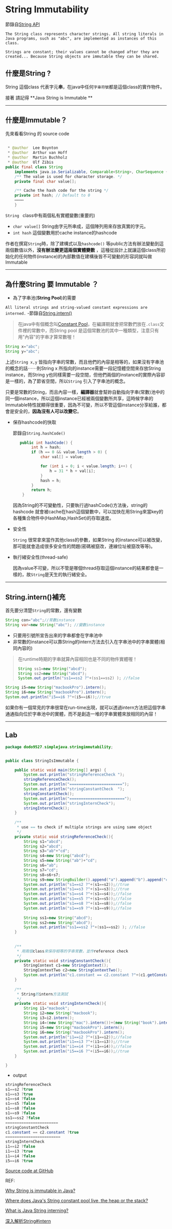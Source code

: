 # String Immutability 

節錄自[String API](https://docs.oracle.com/javase/7/docs/api/java/lang/String.html)

```wiki
The String class represents character strings. All string literals in Java programs, such as "abc", are implemented as instances of this class.

Strings are constant; their values cannot be changed after they are created... Because String objects are immutable they can be shared. 
```

## 什麼是String ?

String 這個class 代表字元**串**，在java中任何`字串符號`都是這個class的實作物件。

接著 請記得 **Java  String is Immutable ** 

---

## 什麼是Immutable？

先來看看String 的 source code

```java
 
 * @author  Lee Boynton
 * @author  Arthur van Hoff
 * @author  Martin Buchholz
 * @author  Ulf Zibis
public final class String
    implements java.io.Serializable, Comparable<String>, CharSequence {
    /** The value is used for character storage. */
    private final char value[];

    /** Cache the hash code for the string */
    private int hash; // Default to 0
    ⋯⋯⋯⋯
    }
```

`String ` class中有兩個私有實體變數(重要的)

- `char value[]`  String由字元所串成，這個陣列用來存放真實的字元。
- `int hash` 這個變數用於cache instance的hashcode 

作者在撰寫`String`時，除了建構式以及`hashcode()` 等public方法有辦法變動到這兩個數值以外，**沒有辦法變更這兩個實體變數** ，這種從設計上就讓這個class所初始化的任何物件(instance)的內部數值在建構後皆不可變動的形容詞就叫做 Immutable

---

## 為什麼String 要 Immutable ？

- 為了字串池(**String Pool**)的需要 

`All literal strings and string-valued constant expressions are interned.` -節錄自[String.intern()](https://docs.oracle.com/javase/7/docs/api/java/lang/String.html#intern()) 

> 在java中有個概念叫[Constant Pool](http://blog.51cto.com/chenying/120900)，在編譯期就會把常數們放在`.class`文件裡的常數中，而String pool 是這個常數池的其中一種類型，注意只有用"內容"的字串才算常數喔！

~~~java
String x="abc";
String y="abc";
~~~

上述`String x,y` 皆指向字串的常數，而且他們的內容是相等的，如果沒有字串池的概念的話⋯⋯則String x 所指向的instance需要一段記憶體空間來存放String instance，而String y也同樣需要一段空間，但他們兩個的instance的實際內容卻是一樣的，為了節省空間，所以`String` 引入了字串池的概念。

只要是常數的String，而且內容一樣，**編譯器**就會幫妳自動指向字串(常數)池中的同一個instance，所以這個instance已經被兩個變數所共享，這時候字串的Immutable特性就顯得很重要，因為不可變，所以不管這個instance分享給誰，都會是安全的，**因為沒有人可以改變它**。



- 保存hashcode的快取 

  節錄自`String.hashCode()`

  ```java
     public int hashCode() {
          int h = hash;
          if (h == 0 && value.length > 0) {
              char val[] = value;
  
              for (int i = 0; i < value.length; i++) {
                  h = 31 * h + val[i];
              }
              hash = h;
          }
          return h;
      }
  ```

  

  因為String的不可變動性，只要執行過hashCode()方法後，string的hashcode 就會被cache在hash這個變數中，可以加快在用String來當key的各種集合物件中(HashMap,HashSet)的存取速度。

  

- 安全性

  `String` 很常拿來當作其他class的參數，如果String 的instance可以被改變，那可能就會造成很多安全性的問題(密碼被竄改，連線位址被竄改等等)。

- 執行緒安全性(thread-safe)

  因為value不可變，所以不管是哪個thread存取這個instance的結果都會是一樣的，故`String`是天生的執行緒安全。

---

## String.intern()補充

首先要分清楚`String`的常數，還有變數

```java
String con="abc";//常數instance
String var=new String("abc"); //變數instance
```

- 只要用引號所宣告出來的字串都會在字串池中
- 非常數的instance可以靠String的intern方法去引入在字串池中的字串實體(相同內容的)

> 在runtime時期的字串就算內容相同也是不同的物件實體喔！
>
> ```java
> String ss1=new String("abcd");
> String ss2=new String("abcd");
> System.out.println("ss1==ss2 ?"+(ss1==ss2) ); //false
> ```
>
> 

```java 
String i5=new String("macbookPro").intern();
String i6=new String("macbookPro").intern();
System.out.println("i5==i6 ?"+(i5==i6));//true
```

如果你有一個常見的字串很常在run-time出現，就可以透過intern方法把這個字串通通指向位於字串池中的實體，而不是創造一堆的字串實體來放相同的內容！



---

## Lab

```java
package dodo9527.simplejava.stringimmutability;


public class StringIsImmutable {

	public static void main(String[] args) {
		System.out.println("stringReferenceCheck ");
		stringReferenceCheck();
		System.out.println("=======================");
		System.out.println("stringConstantCheck  ");
		stringConstantCheck();
		System.out.println("========================");
		System.out.println("stringInternCheck");
		stringInternCheck();
	}
	
	/**
	 * use == to check if multiple strings are using same object 
	 */
	private static void stringReferenceCheck(){
		String s1="abcd";
		String s2="abcd";
		String s3="ab"+"cd";
		String s4=new String("abcd");
		String s5=new String("ab")+"cd";
		String s6="ab";
		String s7="cd";
		String s8=s6+s7;
		String s9=new StringBuilder().append("a").append("b").append("c").append("d").toString();
		System.out.println("s1==s2 ?"+(s1==s2));//true
		System.out.println("s1==s3 ?"+(s1==s3));//true
		System.out.println("s1==s4 ?"+(s1==s4));//false
		System.out.println("s1==s5 ?"+(s1==s5));//false
		System.out.println("s1==s8 ?"+(s1==s8));//false
		System.out.println("s1==s9 ?"+(s1==s9));//false
		
		String ss1=new String("abcd");
		String ss2=new String("abcd");
		System.out.println("ss1==ss2 ?"+(ss1==ss2) ); //false
	}
	
	
	/**
	 * 用兩個class來保存相等的字串常數，並作reference check
	 */
	private static void stringConstantCheck(){
		StringContext c1=new StringContext();
		StringContextTwo c2=new StringContextTwo();
		System.out.println("c1.constant == c2.constant ?"+(c1.getConstant()== c2.getConstant())); //true
	}
	
	/**
	 * String的intern方法測試
	 */
	private static void stringInternCheck(){
		String i1="macbook";
		String i2=new String("macbook");
		String i3=i2.intern();
		String i4=(new String("mac").intern())+(new String("book").intern());
		String i5=new String("macbookPro").intern();
		String i6=new String("macbookPro").intern();
		System.out.println("i1==i2 ?"+(i1==i2));//false
		System.out.println("i1==i3 ?"+(i1==i3));//true
		System.out.println("i1==i4 ?"+(i1==i4));//false
		System.out.println("i5==i6 ?"+(i5==i6));//true
	}

}

```



- output

```java
stringReferenceCheck 
s1==s2 ?true
s1==s3 ?true
s1==s4 ?false
s1==s5 ?false
s1==s8 ?false
s1==s9 ?false
ss1==ss2 ?false
=======================
stringConstantCheck  
c1.constant == c2.constant ?true
========================
stringInternCheck
i1==i2 ?false
i1==i3 ?true
i1==i4 ?false
i5==i6 ?true

```



[Source code at GitHub](https://github.com/derder9527/simpleJava/tree/master/src/main/java/dodo9527/simplejava/stringimmutability)



REF:

[Why String is immutable in Java? ](https://www.programcreek.com/2013/04/why-string-is-immutable-in-java/)

[Where does Java's String constant pool live, the heap or the stack?](https://stackoverflow.com/questions/4918399/where-does-javas-string-constant-pool-live-the-heap-or-the-stack/4918466#comment5484408_4918466)

[What is Java String interning?](https://stackoverflow.com/questions/10578984/what-is-java-string-interning)

[深入解析String#intern](https://tech.meituan.com/in_depth_understanding_string_intern.html)





